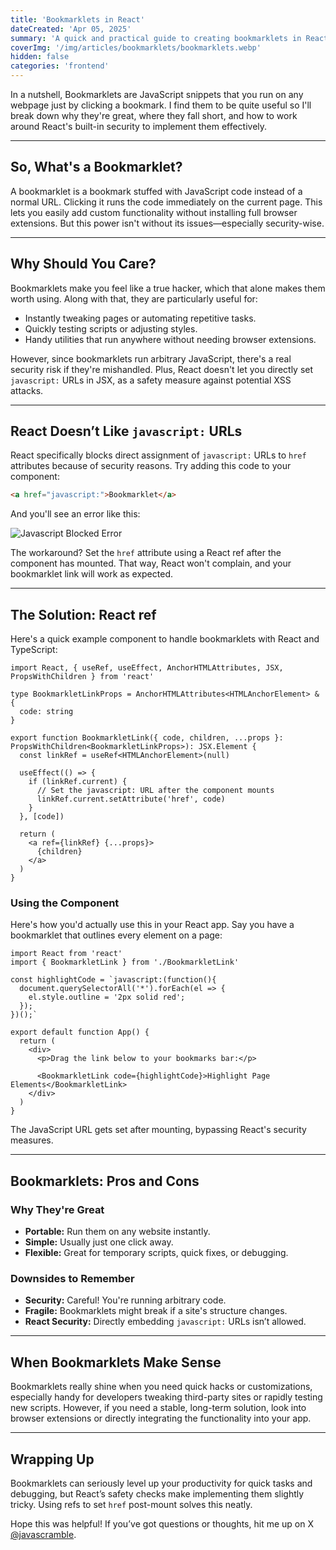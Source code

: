 ```yaml
---
title: 'Bookmarklets in React'
dateCreated: 'Apr 05, 2025'
summary: 'A quick and practical guide to creating bookmarklets in React'
coverImg: '/img/articles/bookmarklets/bookmarklets.webp'
hidden: false
categories: 'frontend'
---
```


In a nutshell, Bookmarklets are JavaScript snippets that you run on any webpage just by clicking a bookmark. I find them to be quite useful so I'll break down why they're great, where they fall short, and how to work around React's built-in security to implement them effectively.

---

## So, What's a Bookmarklet?

A bookmarklet is a bookmark stuffed with JavaScript code instead of a normal URL. Clicking it runs the code immediately on the current page. This lets you easily add custom functionality without installing full browser extensions. But this power isn't without its issues—especially security-wise.

---

## Why Should You Care?

Bookmarklets make you feel like a true hacker, which that alone makes them worth using. Along with that, they are particularly useful for:

- Instantly tweaking pages or automating repetitive tasks.
- Quickly testing scripts or adjusting styles.
- Handy utilities that run anywhere without needing browser extensions.

However, since bookmarklets run arbitrary JavaScript, there's a real security risk if they're mishandled. Plus, React doesn't let you directly set `javascript:` URLs in JSX, as a safety measure against potential XSS attacks.

---

## React Doesn’t Like `javascript:` URLs

React specifically blocks direct assignment of `javascript:` URLs to `href` attributes because of security reasons. Try adding this code to your component:

```html
<a href="javascript:">Bookmarklet</a>
```

And you'll see an error like this:

![Javascript Blocked Error](/img/articles/bookmarklets/javascript-blocked.webp)

The workaround? Set the `href` attribute using a React ref after the component has mounted. That way, React won't complain, and your bookmarklet link will work as expected.

---

## The Solution: React ref

Here's a quick example component to handle bookmarklets with React and TypeScript:

```tsx
import React, { useRef, useEffect, AnchorHTMLAttributes, JSX, PropsWithChildren } from 'react'

type BookmarkletLinkProps = AnchorHTMLAttributes<HTMLAnchorElement> & {
  code: string
}

export function BookmarkletLink({ code, children, ...props }: PropsWithChildren<BookmarkletLinkProps>): JSX.Element {
  const linkRef = useRef<HTMLAnchorElement>(null)

  useEffect(() => {
    if (linkRef.current) {
      // Set the javascript: URL after the component mounts
      linkRef.current.setAttribute('href', code)
    }
  }, [code])

  return (
    <a ref={linkRef} {...props}>
      {children}
    </a>
  )
}
```

### Using the Component

Here's how you'd actually use this in your React app. Say you have a bookmarklet that outlines every element on a page:

```tsx
import React from 'react'
import { BookmarkletLink } from './BookmarkletLink'

const highlightCode = `javascript:(function(){
  document.querySelectorAll('*').forEach(el => {
    el.style.outline = '2px solid red';
  });
})();`

export default function App() {
  return (
    <div>
      <p>Drag the link below to your bookmarks bar:</p>

      <BookmarkletLink code={highlightCode}>Highlight Page Elements</BookmarkletLink>
    </div>
  )
}
```

The JavaScript URL gets set after mounting, bypassing React's security measures.

---

## Bookmarklets: Pros and Cons

### Why They're Great

- **Portable:** Run them on any website instantly.
- **Simple:** Usually just one click away.
- **Flexible:** Great for temporary scripts, quick fixes, or debugging.

### Downsides to Remember

- **Security:** Careful! You're running arbitrary code.
- **Fragile:** Bookmarklets might break if a site's structure changes.
- **React Security:** Directly embedding `javascript:` URLs isn’t allowed.

---

## When Bookmarklets Make Sense

Bookmarklets really shine when you need quick hacks or customizations, especially handy for developers tweaking third-party sites or rapidly testing new scripts. However, if you need a stable, long-term solution, look into browser extensions or directly integrating the functionality into your app.

---

## Wrapping Up

Bookmarklets can seriously level up your productivity for quick tasks and debugging, but React’s safety checks make implementing them slightly tricky. Using refs to set `href` post-mount solves this neatly.

Hope this was helpful! If you’ve got questions or thoughts, hit me up on X [@javascramble](https://x.com/javascramble).
